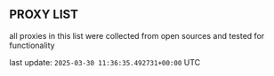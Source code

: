 ## PROXY LIST

all proxies in this list were collected from open sources and tested for functionality

last update: `2025-03-30 11:36:35.492731+00:00` UTC